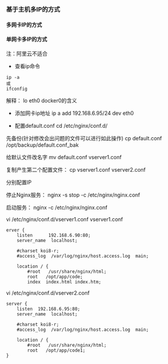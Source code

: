 ### 基于主机多IP的方式

#### 多网卡IP的方式




#### 单网卡多IP的方式
注：阿里云不适合

- 查看ip命令
```
ip -a
或
ifconfig
```
解释：
lo   eth0   docker0的含义

- 添加网卡ip地址
ip a add 192.168.6.95/24 dev eth0


- 配置default.conf
cd /etc/nginx/conf.d/


先备份(针对修改会出问题的文件可以进行如此操作)
cp default.conf /opt/backup/default.conf_bak

给默认文件改名字
 mv default.conf vserver1.conf

复制产生第二个配置文件：
cp vserver1.conf vserver2.conf

分别配置IP


停止Nginx服务：
nginx -s stop -c /etc/nginx/nginx.conf

启动服务：
nginx -c /etc/nginx/nginx.conf


vi /etc/nginx/conf.d/vserver1.conf
vserver1.conf
```
erver {
    listen      192.168.6.90:80;
    server_name  localhost;

    #charset koi8-r;
    #access_log  /var/log/nginx/host.access.log  main;

    location / {
        #root   /usr/share/nginx/html;
        root   /opt/app/code;
        index  index.html index.htm;
```



vi /etc/nginx/conf.d/vserver2.conf
```
server {
    listen  192.168.6.95:80;
    server_name  localhost;

    #charset koi8-r;
    #access_log  /var/log/nginx/host.access.log  main;

    location / {
        #root   /usr/share/nginx/html;
        root   /opt/app/code1;
}
```
